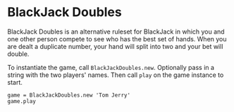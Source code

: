 BlackJack Doubles
=================

BlackJack Doubles is an alternative ruleset for BlackJack in which you and one other person compete to see who has the best set of hands. When you are dealt a duplicate number, your hand will split into two and your bet will double.

To instantiate the game, call `BlackJackDoubles.new`. Optionally pass in a string with the two players' names. Then call `play` on the game instance to start.

    game = BlackJackDoubles.new 'Tom Jerry'
    game.play
